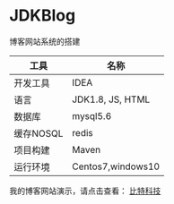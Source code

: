# JDKBlog
博客网站系统的搭建


工具| 名称 
------- | ------- 
开发工具	| IDEA
语言| JDK1.8, JS, HTML
数据库| mysql5.6
缓存NOSQL| redis
项目构建| Maven
运行环境| Centos7,windows10


我的博客网站演示，请点击查看：
<a href="http://bittechblog.com/" size = 4>比特科技</a>

